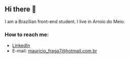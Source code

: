 ## Hi there 👋

I am a Brazilian front-end student. I live in Arroio do Meio.

### How to reach me:
- [LinkedIn](https://www.linkedin.com/in/maur%C3%ADcio-fraga-neves-a8587b228/)
- E-mail: mauricio_fraga7@hotmail.com.br